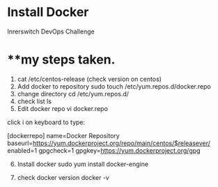 # Install Docker
Inrerswitch DevOps Challenge

**my steps taken.
============================

1. cat /etc/centos-release (check version on centos)
2. Add docker to repository
   sudo touch /etc/yum.repos.d/docker.repo
3. change directory
	cd /etc/yum.repos.d/
4. check list 
	ls
5. Edit docker repo
	vi docker.repo

click i on keyboard to type:

[dockerrepo]
name=Docker Repository
baseurl=https://yum.dockerproject.org/repo/main/centos/$releasever/
enabled=1
gpgcheck=1
gpgkey=https://yum.dockerproject.org/gpg

6. Install docker
	sudo yum install docker-engine

7. check docker version
	docker -v
